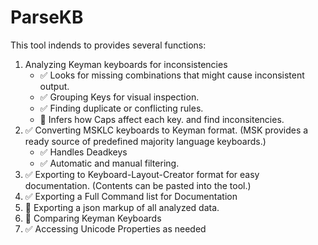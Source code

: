 # ParseKB
This tool indends to provides several functions:
1. Analyzing Keyman keyboards for inconsistencies
    * :white_check_mark: Looks for missing combinations that might cause inconsistent output. 
    * :white_check_mark: Grouping Keys for visual inspection.
    * :white_check_mark: Finding duplicate or conflicting rules. 
    * :black_square_button: Infers how Caps affect each key. and find inconsitencies.
2. :white_check_mark: Converting MSKLC keyboards to Keyman format. (MSK provides a ready source of predefined majority language keyboards.)  
    * :white_check_mark: Handles Deadkeys
    * :white_check_mark: Automatic and manual filtering.
3. :white_check_mark: Exporting to Keyboard-Layout-Creator format for easy documentation. (Contents can be pasted into the tool.)
4. :white_check_mark: Exporting a Full Command list for Documentation
5. :black_square_button: Exporting a json markup of all analyzed data.
6. :black_square_button: Comparing Keyman Keyboards
7. :white_check_mark: Accessing Unicode Properties as needed
